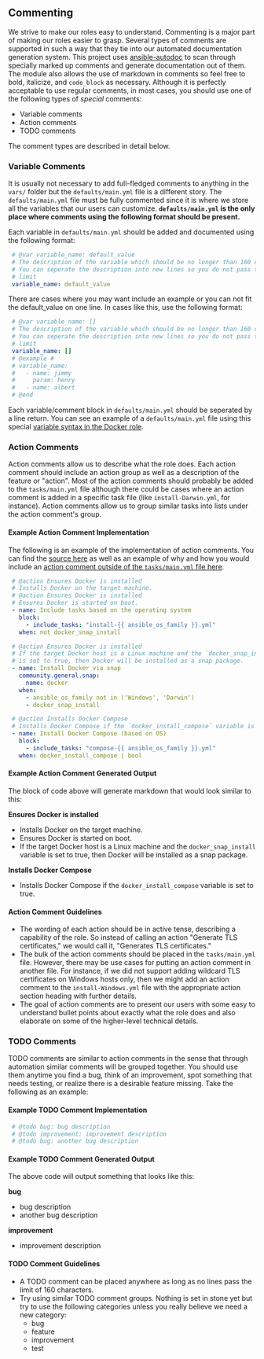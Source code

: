 ## Commenting

We strive to make our roles easy to understand. Commenting is a major part of making our roles easier to grasp. Several types of comments are supported in such a way that they tie into our automated documentation generation system. This project uses [ansible-autodoc](https://github.com/AndresBott/ansible-autodoc) to scan through specially marked up comments and generate documentation out of them. The module also allows the use of markdown in comments so feel free to bold, italicize, and `code_block` as necessary. Although it is perfectly acceptable to use regular comments, in most cases, you should use one of the following types of *special* comments:

* Variable comments
* Action comments
* TODO comments

The comment types are described in detail below.

### Variable Comments

It is usually not necessary to add full-fledged comments to anything in the `vars/` folder but the `defaults/main.yml` file is a different story. The `defaults/main.yml` file must be fully commented since it is where we store all the variables that our users can customize. **`defaults/main.yml` is the only place where comments using the following format should be present.**

Each variable in `defaults/main.yml` should be added and documented using the following format:

```yaml
 # @var variable_name: default_value
 # The description of the variable which should be no longer than 160 characters per line.
 # You can seperate the description into new lines so you do not pass the 160 character
 # limit
 variable_name: default_value
```

There are cases where you may want include an example or you can not fit the default_value on one line. In cases like this, use the following format:

```yaml
 # @var variable_name: []
 # The description of the variable which should be no longer than 160 characters per line.
 # You can seperate the description into new lines so you do not pass the 160 character
 # limit
 variable_name: []
 # @example #
 # variable_name:
 #   - name: jimmy
 #     param: henry
 #   - name: albert
 # @end
```

Each variable/comment block in `defaults/main.yml` should be seperated by a line return. You can see an example of a `defaults/main.yml` file using this special [variable syntax in the Docker role](https://gitlab.com/ProfessorManhattan/Playbooks/-/blob/master/roles/virtualization/docker/defaults/main.yml).

### Action Comments

Action comments allow us to describe what the role does. Each action comment should include an action group as well as a description of the feature or "action". Most of the action comments should probably be added to the `tasks/main.yml` file although there could be cases where an action comment is added in a specific task file (like `install-Darwin.yml`, for instance). Action comments allow us to group similar tasks into lists under the action comment's group.

#### Example Action Comment Implementation

The following is an example of the implementation of action comments. You can find the [source here](https://gitlab.com/ProfessorManhattan/Playbooks/-/blob/master/roles/virtualization/docker/tasks/main.yml) as well as an example of why and how you would include an [action comment outside of the `tasks/main.yml` file here](https://gitlab.com/ProfessorManhattan/Playbooks/-/blob/master/roles/virtualization/docker/tasks/compose-Darwin.yml).

```yaml
 # @action Ensures Docker is installed
 # Installs Docker on the target machine.
 # @action Ensures Docker is installed
 # Ensures Docker is started on boot.
 - name: Include tasks based on the operating system
   block:
     - include_tasks: "install-{{ ansible_os_family }}.yml"
   when: not docker_snap_install

 # @action Ensures Docker is installed
 # If the target Docker host is a Linux machine and the `docker_snap_install` variable
 # is set to true, then Docker will be installed as a snap package.
 - name: Install Docker via snap
   community.general.snap:
     name: docker
   when:
     - ansible_os_family not in ('Windows', 'Darwin')
     - docker_snap_install

 # @action Installs Docker Compose
 # Installs Docker Compose if the `docker_install_compose` variable is set to true.
 - name: Install Docker Compose (based on OS)
   block:
     - include_tasks: "compose-{{ ansible_os_family }}.yml"
   when: docker_install_compose | bool
```

#### Example Action Comment Generated Output

The block of code above will generate markdown that would look similar to this:

**Ensures Docker is installed**

* Installs Docker on the target machine.
* Ensures Docker is started on boot.
* If the target Docker host is a Linux machine and the `docker_snap_install` variable is set to true, then Docker will be installed as a snap package.

**Installs Docker Compose**

* Installs Docker Compose if the `docker_install_compose` variable is set to true.

#### Action Comment Guidelines

* The wording of each action should be in active tense, describing a capability of the role. So instead of calling an action "Generate TLS certificates," we would call it, "Generates TLS certificates."
* The bulk of the action comments should be placed in the `tasks/main.yml` file. However, there may be use cases for putting an action comment in another file. For instance, if we did not support adding wildcard TLS certificates on Windows hosts only, then we might add an action comment to the `install-Windows.yml` file with the appropriate action section heading with further details.
* The goal of action comments are to present our users with some easy to understand bullet points about exactly what the role does and also elaborate on some of the higher-level technical details.

### TODO Comments

TODO comments are similar to action comments in the sense that through automation similar comments will be grouped together. You should use them anytime you find a bug, think of an improvement, spot something that needs testing, or realize there is a desirable feature missing. Take the following as an example:

#### Example TODO Comment Implementation

```yaml
 # @todo bug: bug description
 # @todo improvement: improvement description
 # @todo bug: another bug description
```

#### Example TODO Comment Generated Output

The above code will output something that looks like this:

**bug**

* bug description
* another bug description

**improvement**

* improvement description

#### TODO Comment Guidelines

* A TODO comment can be placed anywhere as long as no lines pass the limit of 160 characters.
* Try using similar TODO comment groups. Nothing is set in stone yet but try to use the following categories unless you really believe we need a new category:
  * bug
  * feature
  * improvement
  * test
